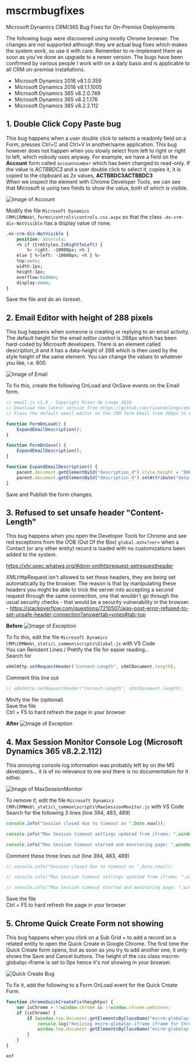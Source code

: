 # mscrmbugfixes
Microsoft Dynamics CRM/365 Bug Fixes for On-Premise Deployments

The following bugs were discovered using mostly Chrome browser. The changes are not supported although they are actual bug fixes which makes the system work, so use it with care. Remember to re-implement them as soon as you've done an upgrade to a newer version.
The bugs have been confirmed by various people I work with on a daily basis and is applicable to all CRM on-premise installations.

- Microsoft Dynamics 2016 v8.1.0.359
- Microsoft Dynamics 2016 v8.1.1.1005
- Microsoft Dynamics 365 v8.2.0.749
- Microsoft Dynamics 365 v8.2.1.176
- Microsoft Dynamics 365 v8.2.2.112  

## 1. Double Click Copy Paste bug
This bug happens when a user double click to selects a readonly field on a Form, presses Ctrl+C and Ctrl+V in another/same application.
This bug however does not happen when you slowly select from left to right or right to left, which nobody uses anyway.
For example, we have a field on the **Account** form called `accountnumber` which has been changed to read-only.
If the value is *ACTBBDC3* and a user double click to select it, copies it, it is copied to the clipboard as 2x values, **ACTBBDC3ACTBBDC3**  
When we inspect the element with Chrome Developer Tools, we can see that Microsoft is using two fields to show the value, both of which is visible.

![Image of Account](https://raw.githubusercontent.com/riaandelange/mscrmbugfixes/master/images/doubleclickexample.png)

Modify the file `Microsoft Dynamics CRM\CRMWeb\_forms\controls\controls.css.aspx` so that the class `.ms-crm-div-NotVisible` has a display value of none.

```css
.ms-crm-div-NotVisible {
    position: absolute;
    <% if (CrmStyles.IsRightToLeft) {
        %> right: -10000px; <% }
    else { %>left: -10000px; <% } %>
    top:auto;
    width:1px;
    height:1px;
    overflow:hidden;
    display:none;
}
```

Save the file and do an iisreset.


## 2. Email Editor with  height of 288 pixels
This bug happens when someone is creating or replying to an email activity. The default height for the email editor control is 288px which has been hard-coded by Microsoft developers. There is an element called description_d and it has a data-height of 288 which is then used by the style height of the same element. You can change the values to whatever you like, i.e. 800.

![Image of Email](https://github.com/riaandelange/mscrmbugfixes/blob/master/images/emailexpand.PNG)

To fix this, create the following OnLoad and OnSave events on the Email form.

```JavaScript
// email.js v1.0 - Copyright Riaan de Lange 2018
// Download the latest version from https://github.com/riaandelange/emailjs
// Fixes the default email editor on the CRM form Email from 288px to 800px height so you can see more details in the Email control.

function FormOnLoad() {
    ExpandEmailDescription();
}

function FormOnSave() {
    ExpandEmailDescription();
}

function ExpandEmailDescription() {
    parent.document.getElementById("description_d").style.height = "800px";
    parent.document.getElementById("description_d").setAttribute("data-height", 800);
}
```

Save and Publish the form changes.

## 3. Refused to set unsafe header "Content-Length"
This bug happens when you open the Developer Tools for Chrome and see red exceptions from the OOB (Out Of *the* Box) `global.ashx?ver=` when a Contact (or any other entity) record is loaded with no customizations been added to the system. 

https://xhr.spec.whatwg.org/#dom-xmlhttprequest-setrequestheader  

XMLHttpRequest isn't allowed to set these headers, they are being set automatically by the browser. The reason is that by manipulating these headers you might be able to trick the server into accepting a second request through the same connection, one that wouldn't go through the usual security checks - that would be a security vulnerability in the browser. - https://stackoverflow.com/questions/7210507/ajax-post-error-refused-to-set-unsafe-header-connection?answertab=votes#tab-top  


**Before**
![Image of Exception](https://github.com/riaandelange/mscrmbugfixes/raw/master/images/refused%20to%20set%20unsafe%20header%20content-lengthNEW.PNG)

To fix this, edit the file `Microsoft Dynamics CRM\CRMWeb\_static\_common\scripts\Global.js` with VS Code  
You can Reindent Lines / Pretify the file for easier reading...  
Search for 
``` JavaScript
oXmlHttp.setRequestHeader("Content-Length", sXmlDocument.length);
```
Comment this line out  
``` JavaScript
// oXmlHttp.setRequestHeader("Content-Length", sXmlDocument.length);
```
Minify the file (optional)  
Save the file  
Ctrl + F5 to hard refresh the page in your browser  

**After**
![Image of Exception](https://github.com/riaandelange/mscrmbugfixes/raw/master/images/refused%20to%20set%20unsafe%20header%20content-length%20afterNEW.PNG)  

## 4. Max Session Monitor Console Log (Microsoft Dynamics 365 v8.2.2.112)
This *annoying* console log information was probably left by on the MS developers... it is of no relevance to me and there is no documentation for it either.  

![Image of MaxSessionMonitor](https://github.com/riaandelange/mscrmbugfixes/raw/master/images/MaxSessionMonitorNEW.PNG)  

To remove it, edit the file `Microsoft Dynamics CRM\CRMWeb\_static\_common\scripts\MaxSessionMonitor.js` with VS Code   
Search for the following 3 lines (line 394, 483, 489)

``` JavaScript
console.info("Session closed due to timeout on ",Date.now());

console.info("Max Session timeout settings updated from iframe: ",window.location.href)

console.info("Max Session timeout started and monitoring page: ",window.location.href)
```
Comment these three lines out (line 394, 483, 489)
``` JavaScript
// console.info("Session closed due to timeout on ",Date.now());

// console.info("Max Session timeout settings updated from iframe: ",window.location.href)

// console.info("Max Session timeout started and monitoring page: ",window.location.href)
```

Save the file  
Ctrl + F5 to hard refresh the page in your browser  

## 5. Chrome Quick Create Form not showing
This bug happens when you click on a Sub Grid + to add a record on a related entity to open the Quick Create in Google Chrome. The first time the Quick Create form opens, but as soon as you try to add another one, it only shows the Save and Cancel buttons. The height of the css class mscrm-globalqc-iframe is set to 0px hence it's not showing in your browser.  

![Quick Create Bug](https://github.com/riaandelange/mscrmbugfixes/raw/master/images/8360.quickcreate.png)

To fix it, add the following to a Form OnLoad event for the Quick Create Form.

``` JavaScript
function chromeQuickCreateFix(heightpx) {
    var isChrome = !!window.chrome && !!window.chrome.webstore;
    if (isChrome) {
        if (window.top.document.getElementsByClassName("mscrm-globalqc-iframe")[0].style.height == "0px") {
            console.log("Resizing mscrm-globalqc-iframe iframe for Chrome Bug");
            window.top.document.getElementsByClassName("mscrm-globalqc-iframe")[0].style.height = heightpx;
        }
    }
}
```

`eof`
